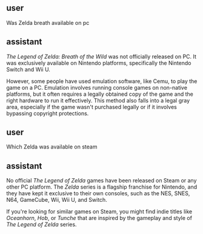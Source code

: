 ## user
Was Zelda breath available on pc
## assistant

*The Legend of Zelda: Breath of the Wild* was not officially released on PC. It was exclusively available on Nintendo platforms, specifically the Nintendo Switch and Wii U.

However, some people have used emulation software, like Cemu, to play the game on a PC. Emulation involves running console games on non-native platforms, but it often requires a legally obtained copy of the game and the right hardware to run it effectively. This method also falls into a legal gray area, especially if the game wasn't purchased legally or if it involves bypassing copyright protections.
## user
Which Zelda was available on steam
## assistant
No official *The Legend of Zelda* games have been released on Steam or any other PC platform. The *Zelda* series is a flagship franchise for Nintendo, and they have kept it exclusive to their own consoles, such as the NES, SNES, N64, GameCube, Wii, Wii U, and Switch.

If you're looking for similar games on Steam, you might find indie titles like *Oceanhorn*, *Hob*, or *Tunche* that are inspired by the gameplay and style of *The Legend of Zelda* series.